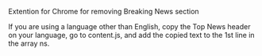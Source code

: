 Extention for Chrome for removing Breaking News section

If you are using a language other than English, copy the Top News header on your language, go to content.js, and add the copied text to the 1st line in the array ns.
